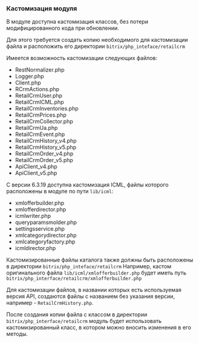 ### Кастомизация модуля

В модуле доступна кастомизация классов, без потери модифицированного кода при обновлении.

Для этого требуется создать копию необходимого для кастомизации файла и расположить его директории
`bitrix/php_inteface/retailcrm`

Имеется возможность кастомизации следующих файлов:
* RestNormalizer.php
* Logger.php
* Client.php
* RCrmActions.php
* RetailCrmUser.php
* RetailCrmICML.php
* RetailCrmInventories.php
* RetailCrmPrices.php
* RetailCrmCollector.php
* RetailCrmUa.php
* RetailCrmEvent.php
* RetailCrmHistory_v4.php
* RetailCrmHistory_v5.php
* RetailCrmOrder_v4.php
* RetailCrmOrder_v5.php
* ApiClient_v4.php  
* ApiClient_v5.php

С версии 6.3.19 доступна кастомизация ICML, файлы которого расположены в модуле по пути `lib/icml`:
* xmlofferbuilder.php
* xmlofferdirector.php
* icmlwriter.php
* queryparamsmolder.php
* settingsservice.php
* xmlcategorydirector.php
* xmlcategoryfactory.php
* icmldirector.php

Кастомизированные файлы каталога также должны быть расположены в директории `bitrix/php_inteface/retailcrm`
Например, кастом оригинального файла `lib/icml/xmlofferbuilder.php` будет иметь путь `bitrix/php_interface/retailcrm/xmlofferbuilder.php`

Для кастомизации файлов, в названии которых есть используемая версия API,
создаются файлы с названием без указания версии, например - `RetailCrmHistory.php`.

После создания копии файла с классом в директории `bitrix/php_interface/retailcrm`
модуль будет использовать кастомизированный класс, в котором можно вносить изменения в его методы.
